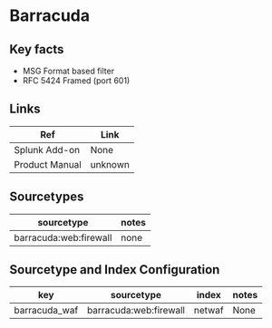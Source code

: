 # Barracuda


## Key facts

* MSG Format based filter
* RFC 5424 Framed (port 601)


## Links

| Ref            | Link                                                                                                    |
|----------------|---------------------------------------------------------------------------------------------------------|
| Splunk Add-on  | None                                                               |
| Product Manual | unknown |

## Sourcetypes

| sourcetype      | notes                                                                                                   |
|-----------------|---------------------------------------------------------------------------------------------------------|
|barracuda:web:firewall   |  none  |

## Sourcetype and Index Configuration

| key    | sourcetype     | index  | notes          |
|--------|----------------|--------|----------------|
| barracuda_waf       |  barracuda:web:firewall  | netwaf  | None     |

